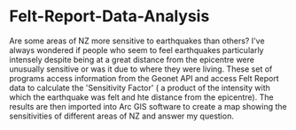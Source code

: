 # Felt-Report-Data-Analysis
Are some areas of NZ more sensitive to earthquakes than others?
I've always wondered if people who seem to feel earthquakes particularly intensely despite being at a great distance from the epicentre were unusually sensitive or was it  due to where they were living.
These set of programs access information from the Geonet API and access Felt Report data to calculate the 'Sensitivity Factor' ( a product of the intensity with which the earthquake was felt and hte distance from the epicentre).
The results are then imported into Arc GIS software to create a map showing the sensitivities of different areas of NZ and answer my question.

